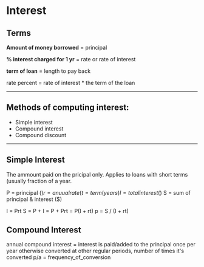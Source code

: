 # Interest

## Terms

**Amount of money borrowed** = principal

**% interest charged for 1 yr** = rate or rate of interest

**term of loan** = length to pay back

rate percent = rate of interest * the term of the loan

***

## Methods of computing interest:

* Simple interest
* Compound interest
* Compound discount

***

## Simple Interest

The ammount paid on the pricipal only. Applies to loans with short terms (usually fraction of a year.

P = principal ($)
r = anuual rate (%)
t = term (years)
I = total interest ($)
S = sum of principal & interest ($)

I = Prt
S = P + I = P + Prt = P(I + rt)
p = S / (I + rt)

## Compound Interest

annual compound interest = interest is paid/added to the principal once per year otherwise converted at other regular periods, number of times it's converted p/a = frequency_of_conversion